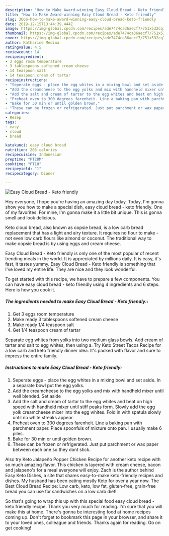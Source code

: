 ```yaml
---
description: "How to Make Award-winning Easy Cloud Bread - Keto friendly"
title: "How to Make Award-winning Easy Cloud Bread - Keto friendly"
slug: 3666-how-to-make-award-winning-easy-cloud-bread-keto-friendly
date: 2019-12-15T13:44:39.444Z
image: https://img-global.cpcdn.com/recipes/ade7474ca36aecf7/751x532cq70/easy-cloud-bread-keto-friendly-recipe-main-photo.jpg
thumbnail: https://img-global.cpcdn.com/recipes/ade7474ca36aecf7/751x532cq70/easy-cloud-bread-keto-friendly-recipe-main-photo.jpg
cover: https://img-global.cpcdn.com/recipes/ade7474ca36aecf7/751x532cq70/easy-cloud-bread-keto-friendly-recipe-main-photo.jpg
author: Katharine Medina
ratingvalue: 4.5
reviewcount: 14
recipeingredient:
- 3 eggs room temperature
- 3 tablespoons softened cream cheese
- 14 teaspoon salt
- 14 teaspoon cream of tartar
recipeinstructions:
- "Seperate eggs - place the egg whites in a mixing bowl and set aside. In a separate bowl put the egg yolks."
- "Add the creamcheese to the egg yolks and mix with handheld mixer until well blended. Set aside"
- "Add the salt and cream of tartar to the egg whites and beat on high speed with handheld mixer until stiff peaks form. Slowly add the egg yolk creamcheese mixer into the egg whites. Fold in with spatula slowly until no white streaks appear."
- "Preheat oven to 300 degrees farenheit. Line a baking pan with parchment paper. Place spoonfuls of mixture onto pan. I usually make 6 piles."
- "Bake for 30 min or until golden brown."
- "These can be frozen or refrigerated. Just put parchment or wax paper between each one so they dont stick."
categories:
- Resep
tags:
- easy
- cloud
- bread

katakunci: easy cloud bread
nutrition: 203 calories
recipecuisine: Indonesian
preptime: "PT28M"
cooktime: "PT1H"
recipeyield: "1"
recipecategory: Dinner

---
```



![Easy Cloud Bread - Keto friendly](https://img-global.cpcdn.com/recipes/ade7474ca36aecf7/751x532cq70/easy-cloud-bread-keto-friendly-recipe-main-photo.jpg)

Hey everyone, I hope you're having an amazing day today. Today, I'm gonna show you how to make a special dish, easy cloud bread - keto friendly. One of my favorites. For mine, I'm gonna make it a little bit unique. This is gonna smell and look delicious.

Keto cloud bread, also known as oopsie bread, is a low carb bread replacement that has a light and airy texture. It requires no flour to make - not even low carb flours like almond or coconut. The traditional way to make oopsie bread is by using eggs and cream cheese.

Easy Cloud Bread - Keto friendly is only one of the most popular of recent trending meals in the world. It is appreciated by millions daily. It is easy, it's fast, it tastes yummy. Easy Cloud Bread - Keto friendly is something that I've loved my entire life. They are nice and they look wonderful.


To get started with this recipe, we have to prepare a few components. You can have easy cloud bread - keto friendly using 4 ingredients and 6 steps. Here is how you cook it.

##### The ingredients needed to make Easy Cloud Bread - Keto friendly::

1. Get 3 eggs room temperature
1. Make ready 3 tablespoons softened cream cheese
1. Make ready 1/4 teaspoon salt
1. Get 1/4 teaspoon cream of tartar


Separate egg whites from yolks into two medium glass bowls. Add cream of tartar and salt to egg whites, then using a. Try Keto Street Tacos Recipe for a low carb and keto friendly dinner idea. It&#39;s packed with flavor and sure to impress the entire family. 

##### Instructions to make Easy Cloud Bread - Keto friendly:

1. Seperate eggs - place the egg whites in a mixing bowl and set aside. In a separate bowl put the egg yolks.
1. Add the creamcheese to the egg yolks and mix with handheld mixer until well blended. Set aside
1. Add the salt and cream of tartar to the egg whites and beat on high speed with handheld mixer until stiff peaks form. Slowly add the egg yolk creamcheese mixer into the egg whites. Fold in with spatula slowly until no white streaks appear.
1. Preheat oven to 300 degrees farenheit. Line a baking pan with parchment paper. Place spoonfuls of mixture onto pan. I usually make 6 piles.
1. Bake for 30 min or until golden brown.
1. These can be frozen or refrigerated. Just put parchment or wax paper between each one so they dont stick.


Also try Keto Jalapeño Popper Chicken Recipe for another keto recipe with so much amazing flavor. This chicken is layered with cream cheese, bacon and jalapeno&#39;s for a meal everyone will enjoy. Zach is the author behind Easy Keto Dishes, a site that shares easy-to-make keto-friendly recipes and dishes. My husband has been eating mostly Keto for over a year now. The Best Cloud Bread Recipe: Low carb, keto, low fat, gluten-free, grain-free bread you can use for sandwiches on a low carb diet! 

So that's going to wrap this up with this special food easy cloud bread - keto friendly recipe. Thank you very much for reading. I'm sure that you will make this at home. There's gonna be interesting food at home recipes coming up. Don't forget to bookmark this page in your browser, and share it to your loved ones, colleague and friends. Thanks again for reading. Go on get cooking!

